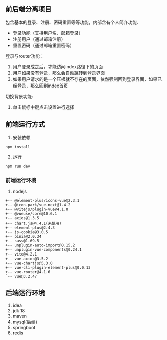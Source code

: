 ## 前后端分离项目

包含基本的登录、注册、密码重置等等功能，内部含有个人简介功能.
* 登录功能（支持用户名、邮箱登录）
* 注册用户（通过邮箱注册）
* 重置密码（通过邮箱重置密码）

登录与router功能：
1. 用户登录成之后，才能访问index路径下的页面
2. 用户如果没有登录，那么会自动跳转到登录界面
3. 如果用户请求的是一个压根就不存在的页面，依然强制回到登录界面，如果已经登录，那么回到index首页

切换背景功能:
1. 单击鼠标中键点击设置进行选择

## 前端运行方式
1. 安装依赖
```
npm install
```
2. 运行
```
npm run dev
```

### 前端运行环境
1. nodejs
```
+-- @element-plus/icons-vue@2.3.1
+-- @icon-park/vue-next@1.4.2
+-- @vitejs/plugin-vue@4.1.0
+-- @vueuse/core@10.6.1
+-- axios@1.3.5
+-- chart.js@4.4.1(未使用)
+-- element-plus@2.4.3
+-- js-cookie@3.0.5
+-- pinia@2.0.34
+-- sass@1.69.5
+-- unplugin-auto-import@0.15.2
+-- unplugin-vue-components@0.24.1
+-- vite@4.2.1
+-- vue-axios@3.5.2
+-- vue-chartjs@5.3.0
+-- vue-cli-plugin-element-plus@0.0.13
+-- vue-router@4.1.6
`-- vue@3.2.47
```

## 后端运行环境
1. idea
2. jdk 18
3. maven
4. mysql(后续)
5. springboot
6. redis

